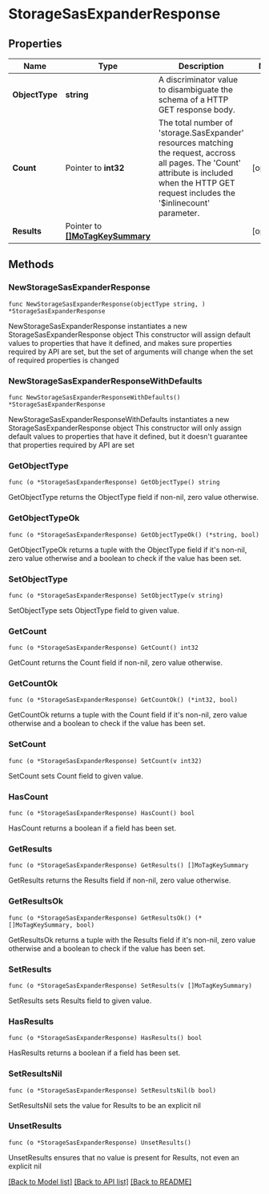 # StorageSasExpanderResponse

## Properties

Name | Type | Description | Notes
------------ | ------------- | ------------- | -------------
**ObjectType** | **string** | A discriminator value to disambiguate the schema of a HTTP GET response body. | 
**Count** | Pointer to **int32** | The total number of &#39;storage.SasExpander&#39; resources matching the request, accross all pages. The &#39;Count&#39; attribute is included when the HTTP GET request includes the &#39;$inlinecount&#39; parameter. | [optional] 
**Results** | Pointer to [**[]MoTagKeySummary**](MoTagKeySummary.md) |  | [optional] 

## Methods

### NewStorageSasExpanderResponse

`func NewStorageSasExpanderResponse(objectType string, ) *StorageSasExpanderResponse`

NewStorageSasExpanderResponse instantiates a new StorageSasExpanderResponse object
This constructor will assign default values to properties that have it defined,
and makes sure properties required by API are set, but the set of arguments
will change when the set of required properties is changed

### NewStorageSasExpanderResponseWithDefaults

`func NewStorageSasExpanderResponseWithDefaults() *StorageSasExpanderResponse`

NewStorageSasExpanderResponseWithDefaults instantiates a new StorageSasExpanderResponse object
This constructor will only assign default values to properties that have it defined,
but it doesn't guarantee that properties required by API are set

### GetObjectType

`func (o *StorageSasExpanderResponse) GetObjectType() string`

GetObjectType returns the ObjectType field if non-nil, zero value otherwise.

### GetObjectTypeOk

`func (o *StorageSasExpanderResponse) GetObjectTypeOk() (*string, bool)`

GetObjectTypeOk returns a tuple with the ObjectType field if it's non-nil, zero value otherwise
and a boolean to check if the value has been set.

### SetObjectType

`func (o *StorageSasExpanderResponse) SetObjectType(v string)`

SetObjectType sets ObjectType field to given value.


### GetCount

`func (o *StorageSasExpanderResponse) GetCount() int32`

GetCount returns the Count field if non-nil, zero value otherwise.

### GetCountOk

`func (o *StorageSasExpanderResponse) GetCountOk() (*int32, bool)`

GetCountOk returns a tuple with the Count field if it's non-nil, zero value otherwise
and a boolean to check if the value has been set.

### SetCount

`func (o *StorageSasExpanderResponse) SetCount(v int32)`

SetCount sets Count field to given value.

### HasCount

`func (o *StorageSasExpanderResponse) HasCount() bool`

HasCount returns a boolean if a field has been set.

### GetResults

`func (o *StorageSasExpanderResponse) GetResults() []MoTagKeySummary`

GetResults returns the Results field if non-nil, zero value otherwise.

### GetResultsOk

`func (o *StorageSasExpanderResponse) GetResultsOk() (*[]MoTagKeySummary, bool)`

GetResultsOk returns a tuple with the Results field if it's non-nil, zero value otherwise
and a boolean to check if the value has been set.

### SetResults

`func (o *StorageSasExpanderResponse) SetResults(v []MoTagKeySummary)`

SetResults sets Results field to given value.

### HasResults

`func (o *StorageSasExpanderResponse) HasResults() bool`

HasResults returns a boolean if a field has been set.

### SetResultsNil

`func (o *StorageSasExpanderResponse) SetResultsNil(b bool)`

 SetResultsNil sets the value for Results to be an explicit nil

### UnsetResults
`func (o *StorageSasExpanderResponse) UnsetResults()`

UnsetResults ensures that no value is present for Results, not even an explicit nil

[[Back to Model list]](../README.md#documentation-for-models) [[Back to API list]](../README.md#documentation-for-api-endpoints) [[Back to README]](../README.md)


